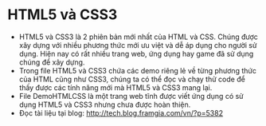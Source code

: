 HTML5 và CSS3 
========================================================
* HTML5 và CSS3 là 2 phiên bản mới nhất của HTML và CSS. Chúng được xây dựng với nhiều phương thức mới ưu việt và dễ áp dụng cho người sử dụng. Hiện nay có rất nhiều trang web, ứng dụng hay game đã sử dụng chúng để xây dựng. 
* Trong file HTML5 và CSS3 chứa các demo riêng lẻ về từng phương thức của HTML cũng như CSS3, chúng ta có thể đọc và chạy thử code để thấy được các tính năng mới mà HTML5 và CSS3 mang lại.
* File DemoHTMLCSS là một trang web tĩnh được viết ứng dụng có sử dụng HTML5 và CSS3 nhưng chưa được hoàn thiện.
* Đọc tài liệu tại blog: http://tech.blog.framgia.com/vn/?p=5382
